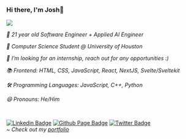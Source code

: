 ### Hi there, I'm Josh👋

<img src="https://c.tenor.com/DBqjevyA2o4AAAAd/bongo-cat-codes.gif" />

<i>🔭 21 year old Software Engineer + Applied AI Engineer </i>

<i>📖 Computer Science Student @ University of Houston </i>

<i>👯 I’m looking for an internship, reach out for any opportunities :) </i>

<i>📚 Frontend: HTML, CSS, JavaScript, React, NextJS, Svelte/Sveltekit </i>

<i>🛠️ Programming Languages: JavaScript, C++, Python </i>

<i>😄 Pronouns: He/Him </i>

<br/>

[![Linkedin Badge](https://img.shields.io/badge/-LinkedIn-blue?style=flat-square&logo=Linkedin&logoColor=white&link=https://www.linkedin.com/in/JoshuaEworo/)](https://www.linkedin.com/in/JoshuaEworo/)
[![Github Page Badge](https://img.shields.io/badge/-Github_Page-000?style=flat-square&logo=Github&logoColor=white&link=https://github.com/JoshuaEworo)](https://github.com/JoshuaEworo)
[![Twitter Badge](https://img.shields.io/badge/-Twitter-1ca0f1?style=flat-square&labelColor=1ca0f1&logo=twitter&logoColor=white&link=https://twitter.com/joshuaeworo)](https://twitter.com/joshuaeworo)
<br/><i>~ Check out my <a href="https://joshuaeworo.vercel.app" target="_blank">portfolio</a></i>
